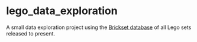 # lego_data_exploration

A small data exploration project using the [Brickset database](https://brickset.com/exportscripts/allsets) of all Lego sets released to present.
